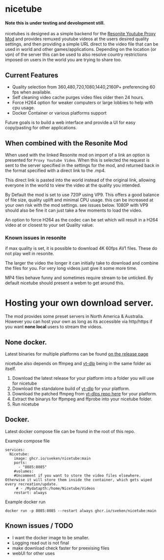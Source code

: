 # nicetube
#### Note this is under testing and devolopment still. 

nicetubes is designed as a simple backend for the [Resonite Youtube Proxy Mod](https://github.com/LeCloutPanda/VideoProxy) and provides remuxed youtube videos at the users desired quality settings, and then providing a simple URL direct to the video file that can be used in world and other games/applications. Depending on the location (or vpn) of the server this can be used to also resolve country restrictions imposed on users in the world you are trying to share too.

## Current Features
- Quality selection from 360,480,720,1080,1440,2160P+ preferencing 60 fps when available.
- Self cleaning video cache purges video files older then 24 hours.
- Force H264 option for weaker computers or large lobbies to help with cpu usage.
- Docker Container or various platforms support

Future goals is to build a web interface and provide a UI for easy copy/pasting for other applications.

## When combined with the Resonite Mod
When used with the linked Resonite mod on import of a link an option is presented for ```Proxy Youtube Video```. When this is selected the request is sent to the server specified in the settings for the mod, and returned back in the format specified with a direct link to the .mp4.

This direct link is pasted into the world instead of the original link, allowing everyone in the world to view the video at the quality you intended.

By Default the mod is set to use 720P using VP9. This offers a good balance of file size, quality uplift and minimal CPU usage. this can be increased at your own risk with the mod settings. see issues below. 1080P with VP9 should also be fine it can just take a few moments to load the video.

An option to force H264 as the codec can be set which will result in a H264 video at or closest to your set Quality value. 

### Known issues in resonite
if max quality is set, it is possible to download 4K 60fps AV1 files. These do not play well in resonite.

The larger the video the longer it can initially take to download and combine the files for you. For very long videos just give it some more time.

MP4 files behave funny and sometimes require stream to be unticked. By default nicetube should present a webm to get around this.

# Hosting your own download  server.
The mod provides some preset servers in North America & Australia. However you can host your own as long as its accessible via http/https if you want **none local** users to stream the videos.

## None docker.
Latest binaries for multiple platforms can be found [on the release page](https://github.com/sveken/nicetube/releases/latest)

nicetube also depends on ffmpeg and [yt-dlp](https://github.com/yt-dlp/yt-dlp#installation) being in the same folder as itself.

1. Download the latest release for your platform into a folder you will use for nicetube
2. Download the standalone build of [yt-dlp](https://github.com/yt-dlp/yt-dlp#installation) for your platform.
3. Download the patched ffmpeg from [yt-dlps repo here](https://github.com/yt-dlp/FFmpeg-Builds) for your platform.
4. Extract the binarys for ffpmpeg and ffprobe into your nicetube folder.
5. Run nicetube

## Docker. 
Latest docker compose file can be found in the root of this repo. 

Example compose file 

```
services:
  Nicetube:
    image: ghcr.io/sveken/nicetube:main
    ports:
      - "8085:8085"
    #volumes:
    #Uncomment if you want to store the video files elsewhere. Otherwise it will store them inside the container, which gets wiped every recreation/update.
     # - /Mydatapth:/home/Nicetube/Videos 
    restart: always
```

Example docker run
```
docker run -p 8085:8085 --restart always ghcr.io/sveken/nicetube:main
```

## Known issues / TODO

- I want the docker image to be smaller.
- Logging read out is not final
- make download check faster for preexising files
- webUI for other uses